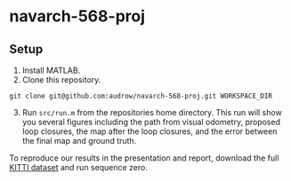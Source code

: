 # navarch-568-proj

## Setup
1. Install MATLAB.
2. Clone this repository.
```
git clone git@github.com:audrow/navarch-568-proj.git WORKSPACE_DIR
```
3. Run `src/run.m` from the repositories home directory. This run will show you several figures including the path from visual odometry, proposed loop closures, the map after the loop closures, and the error between the final map and ground truth.

To reproduce our results in the presentation and report, download the full [KITTI dataset](http://www.cvlibs.net/datasets/kitti/eval_odometry.php) and run sequence zero.
